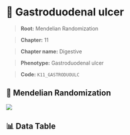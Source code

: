 # 🧪 Gastroduodenal ulcer

> **Root:** Mendelian Randomization

> **Chapter:** 11  

> **Chapter name:** Digestive

> **Phenotype:** Gastroduodenal ulcer  

> **Code:** `K11_GASTRODUOULC`

## 🧬 Mendelian Randomization  

<img src="/MR/Figures/Forward/K11_GASTRODUOULC.png"/>

## 📊 Data Table

<CsvTableMRF src="/MR/Data/Forward/K11_GASTRODUOULC.csv"/>
